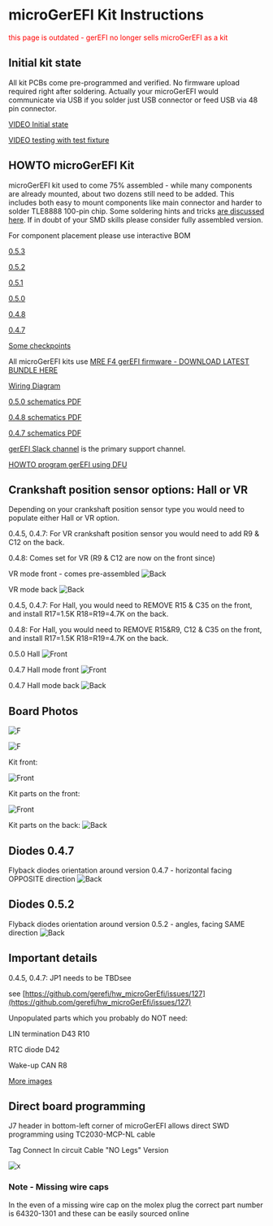 # microGerEFI Kit Instructions

<span style="color:red">this page is outdated - gerEFI no longer sells microGerEFI as a kit</span>

## Initial kit state

All kit PCBs come pre-programmed and verified. No firmware upload required right after soldering. Actually your microGerEFI would
communicate via USB if you solder just USB connector or feed USB via 48 pin connector.

[VIDEO Initial state](https://www.youtube.com/watch?v=3vWbIECoLg8)

[VIDEO testing with test fixture](https://www.youtube.com/watch?v=pAaNUaCQaz0)

## HOWTO microGerEFI Kit

microGerEFI kit used to come 75% assembled - while many components are already mounted, about two dozens
still need to be added. This includes both easy to mount components like main connector and harder to solder
TLE8888 100-pin chip. Some soldering hints and tricks [are discussed here](https://gerefi.com/forum/viewtopic.php?t=425).
If in doubt of your SMD skills please consider fully assembled version.

For component placement please use interactive BOM

[0.5.3](https://gerefi.com/docs/ibom/micro_gerEFI_R0.5.3.html)

[0.5.2](https://gerefi.com/docs/ibom/micro_gerEFI_R0.5.2.html)

[0.5.1](https://gerefi.com/docs/ibom/micro_gerEFI_R0.5.1.html)

[0.5.0](https://gerefi.com/docs/ibom/micro_gerEFI_0.5.0.html)

[0.4.8](https://gerefi.com/docs/ibom/microGerEfi_R0.4.8.html)

[0.4.7](https://gerefi.com/docs/ibom/microGerEfi_R0.4.7.html)

[Some checkpoints](Hardware/microGerEFI/Hardware_microGerEFI_0_4_7_front_checks.jpg)

All microGerEFI kits use [MRE F4 gerEFI firmware - DOWNLOAD LATEST BUNDLE HERE](https://gerefi.com/build_server/gerefi_bundle_mre_f4.zip)

[Wiring Diagram](Hardware-microGerEFI-wiring)

[0.5.0 schematics PDF](https://github.com/gerefi/hw_microGerEfi/blob/master/micro_gerEFI_Schematic_0_5_0.pdf)

[0.4.8 schematics PDF](https://github.com/gerefi/hw_microGerEfi/blob/master/microGerEfi_Schematic_0_4_8.pdf)

[0.4.7 schematics PDF](https://github.com/gerefi/hw_microGerEfi/blob/master/microGerEfi_Schematic_0_4_7.pdf)

[gerEFI Slack channel](https://gerefi.com/forum/viewtopic.php?f=13&t=1198) is the primary support channel.

[HOWTO program gerEFI using DFU](HOWTO-DFU)

## Crankshaft position sensor options: Hall or VR

Depending on your crankshaft position sensor type you would need to populate either Hall or VR option.

0.4.5, 0.4.7: For VR crankshaft position sensor you would need to add R9 & C12 on the back.

0.4.8: Comes set for VR (R9 & C12 are now on the front since)

VR mode front - comes pre-assembled
![Back](Hardware/microGerEFI/Hardware_microGerEFI_0.4.7_vr_front.png)

VR mode back
![Back](Hardware/microGerEFI/Hardware_microGerEFI_0.4.7_vr_back.jpg)

0.4.5, 0.4.7: For Hall, you would need to REMOVE R15 & C35 on the front, and install R17=1.5K R18=R19=4.7K on the back.

0.4.8: For Hall, you would need to REMOVE R15&R9, C12 & C35 on the front, and install R17=1.5K R18=R19=4.7K on the back.

0.5.0 Hall
![Front](Hardware/microGerEFI/Hardware_microGerEFI_0.5.0_hall_mode.jpg)

0.4.7 Hall mode front
![Front](Hardware/microGerEFI/Hardware_microGerEFI_0.4.7_hall_front.jpg)

0.4.7 Hall mode back
![Back](Hardware/microGerEFI/Hardware_microGerEFI_0.4.7_hall_back.png)

## Board Photos

![F](Hardware/microGerEFI/Hardware_microGerEFI_0.5.3_assembled_front.jpg)

![F](Hardware/microGerEFI/Hardware_microGerEFI_0.5.0_module_assembled_front.jpg)

Kit front:

![Front](Hardware/microGerEFI/Hardware_microGerEFI_0.4.7_pre_assembled_front.jpg)

Kit parts on the front:

![Front](Hardware/microGerEFI/Hardware_microGerEFI_0.4.7_kit_front.jpg)

Kit parts on the back:
![Back](Hardware/microGerEFI/Hardware_microGerEFI_0.4.7_kit_assembled_back.jpg)

## Diodes 0.4.7

Flyback diodes orientation around version 0.4.7 - horizontal facing OPPOSITE direction
![Back](Hardware/microGerEFI/Hardware_microGerEFI_0.4.7_kit_diodes_orientation.jpg)

## Diodes 0.5.2

Flyback diodes orientation around version 0.5.2 - angles, facing SAME direction
![Back](Hardware/microGerEFI/Hardware_microGerEFI_0.5.2_kit_diodes_orientation.jpg)

## Important details

0.4.5, 0.4.7:
JP1 needs to be TBDsee

see [https://github.com/gerefi/hw_microGerEfi/issues/127](https://github.com/gerefi/hw_microGerEfi/issues/127)

Unpopulated parts which you probably do NOT need:

LIN termination D43 R10

RTC diode D42

Wake-up CAN R8

[More images](https://github.com/gerefi/hw_microGerEfi/blob/master/gerbers)

## Direct board programming

J7 header in bottom-left corner of microGerEFI allows direct SWD programming using TC2030-MCP-NL cable

Tag Connect In circuit Cable "NO Legs" Version

![x](Hardware/microGerEFI/TC2030_SWD.jpg)

### Note - Missing wire caps  

In the even of a missing wire cap on the molex plug the correct part number is 64320-1301 and these can be easily sourced online  
